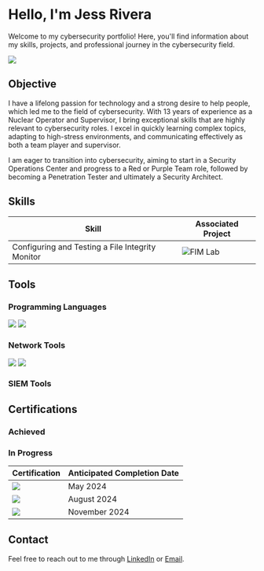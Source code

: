 # Hello, I'm Jess Rivera
Welcome to my cybersecurity portfolio! Here, you'll find information about my skills, projects, and professional journey in the cybersecurity field.

<a href="https://www.linkedin.com/in/jess-rivera-04007058/"><img src="https://img.shields.io/badge/-LinkedIn-0072b1?&style=for-the-badge&logo=linkedin&logoColor=white" /></a>

## Objective
I have a lifelong passion for technology and a strong desire to help people, which led me to the field of cybersecurity. With 13 years of experience as a Nuclear Operator and Supervisor, I bring exceptional skills that are highly relevant to cybersecurity roles. I excel in quickly learning complex topics, adapting to high-stress environments, and communicating effectively as both a team player and supervisor.

I am eager to transition into cybersecurity, aiming to start in a Security Operations Center and progress to a Red or Purple Team role, followed by becoming a Penetration Tester and ultimately a Security Architect.

## Skills

| Skill                     | Associated Project                    |
|---------------------------|---------------------------------------|
| Configuring and Testing a File Integrity Monitor | ![FIM Lab](https://github.com/Jess-Rivera/Configuring-and-Testing-FIM)|

## Tools

### Programming Languages
<div>
	<img src="https://img.shields.io/badge/Python-3776AB?style=for-the-badge&logo=python&logoColor=FFD343"/>
	<img src="https://img.shields.io/badge/MySQL-00000F?style=for-the-badge&logo=mysql&logoColor=white"/>
</div>

### Network Tools
<div>
    <img src="https://img.shields.io/badge/-Wireshark-1679A7?&style=for-the-badge&logo=Wireshark&logoColor=white" />
    <img src="https://img.shields.io/badge/-Suricata-EF3B2D?&style=for-the-badge&logo=Suricata&logoColor=white" />
</div>

### SIEM Tools
<div>
    <!-- Add SIEM tools here -->
</div>


## Certifications

### Achieved
<!-- List achieved certifications here with badges -->


### In Progress

| Certification                                                                                      | Anticipated Completion Date |
|----------------------------------------------------------------------------------------------------|-----------------------------|
| <img src="https://img.shields.io/badge/-Google%20Cybersecurity%20Professional-4285F4?&style=for-the-badge&logo=Google&logoColor=white" /> | May 2024                    |
| <img src="https://img.shields.io/badge/-Security%2B-FF0000?&style=for-the-badge&logo=CompTIA&logoColor=white&logoWidth=60&logoSize=auto" />             | August 2024                 |
| <img src="https://img.shields.io/badge/-Network%2B-007ACC?&style=for-the-badge&logo=CompTIA&logoColor=white&logoWidth=60&logoSize=auto" />              | November 2024               |



## Contact
Feel free to reach out to me through [LinkedIn](https://www.linkedin.com/in/jess-rivera-04007058/) or [Email](mailto:boricua0203@gmail.com).
